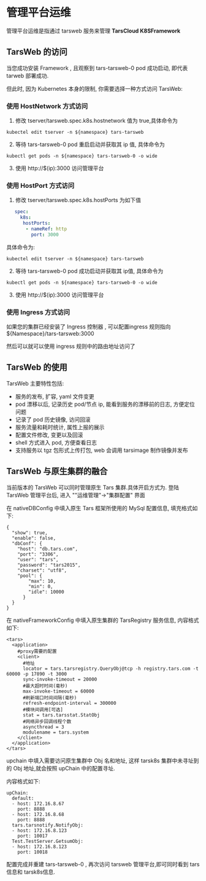 # 管理平台运维

管理平台运维是指通过 tarsweb 服务来管理 **TarsCloud K8SFramework**

## TarsWeb 的访问

当您成功安装 Framework , 且观察到 tars-tarsweb-0 pod 成功启动, 即代表 tarweb 部署成功.

但此时, 因为 Kubernetes 本身的限制, 你需要选择一种方式访问 TarsWeb:

### 使用 HostNetwork 方式访问

1. 修改 tserver/tarsweb.spec.k8s.hostnetwork 值为 true,具体命令为

```shell
kubectel edit tserver -n ${namespace} tars-tarsweb
```

2. 等待 tars-tarsweb-0 pod 重启启动并获取其 ip 值, 具体命令为

```shell
kubectl get pods -n ${namespace} tars-tarsweb-0 -o wide
```

3. 使用 http://$(ip):3000 访问管理平台

### 使用 HostPort 方式访问

1. 修改 tserver/tarsweb.spec.k8s.hostPorts 为如下值

```yaml
   spec:
     k8s:
      hostPorts:
       - nameRef: http
         port: 3000
```

具体命令为:

```shell
kubectel edit tserver -n ${namespace} tars-tarsweb
```

2. 等待 tars-tarsweb-0 pod 成功启动并获取其 ip值, 具体命令为

```shell
kubectl get pods -n ${namespace} tars-tarsweb-0 -o wide
```

3. 使用 http://$(ip):3000 访问管理平台

### 使用 Ingress 方式访问

如果您的集群已经安装了 Ingress 控制器 , 可以配置ingress 规则指向 ${Namespace}/tars-tarsweb:3000

然后可以就可以使用 ingress 规则中的路由地址访问了

## TarsWeb 的使用

TarsWeb 主要特性包括:

- 服务的发布, 扩容, yaml 文件变更
- pod 漂移以后, 记录历史 pod/节点 ip, 能看到服务的漂移前的日志, 方便定位问题
- 记录了 pod 历史镜像, 访问回滚
- 服务流量和耗时统计, 属性上报的展示
- 配置文件修改, 变更以及回滚
- shell 方式进入 pod, 方便查看日志
- 支持服务以 tgz 包形式上传打包, web 会调用 tarsimage 制作镜像并发布

## TarsWeb 与原生集群的融合

当前版本的 TarsWeb 可以同时管理原生 Tars 集群.具体开启方式为. 登陆 TarsWeb 管理平台后, 进入 ""运维管理"->"集群配置" 界面

在 nativeDBConfig 中填入原生 Tars 框架所使用的 MySql 配置信息, 填充格式如下:

```
{
  "show": true,
  "enable": false,
  "dbConf": {
    "host": "db.tars.com",
    "port": "3306",      
    "user": "tars",      
    "password": "tars2015", 
    "charset": "utf8", 
    "pool": {
        "max": 10,
        "min": 0, 
        "idle": 10000 
      }
  }
}
```

在 nativeFrameworkConfig 中填入原生集群的 TarsRegistry 服务信息, 内容格式如下:

```
<tars>
  <application>
    #proxy需要的配置
    <client>
      #地址
      locator = tars.tarsregistry.QueryObj@tcp -h registry.tars.com -t 60000 -p 17890 -t 3000
      sync-invoke-timeout = 20000
      #最大超时时间(毫秒)
      max-invoke-timeout = 60000
      #刷新端口时间间隔(毫秒)
      refresh-endpoint-interval = 300000
      #模块间调用[可选]
      stat = tars.tarsstat.StatObj
      #网络异步回调线程个数
      asyncthread = 3
      modulename = tars.system
    </client>
  </application>
</tars>
```

upchain 中填入需要访问原生集群中 Obj 名和地址, 这样 tarsk8s 集群中未寻址到的 Obj 地址,就会按照 upChain 中的配置寻址.

内容格式如下:

```
upChain:
  default:
  - host: 172.16.8.67
    port: 8888
  - host: 172.16.8.68
    port: 8888
  tars.tarsnotify.NotifyObj:
  - host: 172.16.8.123
    port: 10017
  Test.TestServer.GetsumObj:
  - host: 172.16.8.123
    port: 10018
```

配置完成并重建 tars-tarsweb-0 , 再次访问 tarsweb 管理平台,即可同时看到 tars 信息和 tarsk8s信息.

